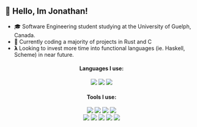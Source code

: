 ## 👋 Hello, Im Jonathan!
* 🎓 Software Engineering student studying at the University of Guelph, Canada.
* 🦀 Currently coding a majority of projects in Rust and C
* 𝝺 Looking to invest more time into functional languages (ie. Haskell, Scheme) in near future.

<div align="center">
  <h4>Languages I use:</h4>
  <img src= "https://img.shields.io/badge/-Rust-F46623?style=flat-square&logo=Rust&logoColor=white"/>
  <img src= "https://img.shields.io/badge/-C-A8B9CC?style=flat-square&logo=C&logoColor=white"/>
  <img src= "https://img.shields.io/badge/-Python-3776AB?style=flat-square&logo=Python&logoColor=white"/>

  <h4>Tools I use:</h4>
  <img src= "https://img.shields.io/badge/-Visual_Studio_Code-007ACC?style=flat-square&logo=Visual-Studio-Code&logoColor=white"/>
  <img src= "https://img.shields.io/badge/-Neovim-57A143?style=flat-square&logo=Neovim&logoColor=white"/>
  <img src= "https://img.shields.io/badge/-Arch_Linux-1793D1?style=flat-square&logo=Arch-Linux&logoColor=white"/>
  <img src= "https://img.shields.io/badge/-Debian_Linux-A81D33?style=flat-square&logo=Debian&logoColor=white"/>
  <br>
  <img src= "https://img.shields.io/badge/-GNU_Bash-4EAA25?style=flat-square&logo=GNU-Bash&logoColor=white"/>
  <img src= "https://img.shields.io/badge/-Docker-2496ED?style=flat-square&logo=Docker&logoColor=white"/>
  <img src= "https://img.shields.io/badge/-Git-F05032?style=flat-square&logo=Git&logoColor=white"/>
  <img src= "https://img.shields.io/badge/-GitHub-181717?style=flat-square&logo=GitHub&logoColor=white"/>
  <img src= "https://img.shields.io/badge/-GitLab-FCA121?style=flat-square&logo=GitLab&logoColor=white"/>
</div>
